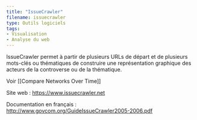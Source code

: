 ```yaml
---
title: "IssueCrawler"
filename: issuecrawler
type: Outils logiciels
tags:
- Visualisation
- Analyse du web
---
```


IssueCrawler permet à partir de plusieurs URLs de départ et de plusieurs mots-clés ou thématiques de construire une représentation graphique des acteurs de la controverse ou de la thématique.

Voir [[Compare Networks Over Time]]

Site web : <https://www.issuecrawler.net>

Documentation en français : <http://www.govcom.org/GuideIssueCrawler2005-2006.pdf>

